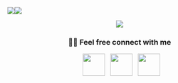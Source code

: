 ![](https://github-readme-stats.vercel.app/api?username=oguzhantarhan&include_all_commits=true&count_private=true&show_icons=true&&line_height=20title_color=7A7ADB&icon_color=2234AE&text_color=D3D3D3&bg_color=0,000000,130F40)![](https://github-readme-stats.vercel.app/api/top-langs/?username=oguzhantarhan&layout=compact&text_color=daf7dc&bg_color=151515)

<p align="center">
  <a href="https://skillicons.dev">
    <img src="https://skillicons.dev/icons?i=cs,dotnet,java,python,flutter,dart,html,css,bootstrap,js,ts,nodejs,react,angular,mysql,wordpress,git" />
  </a>
</p>

<h3 align = " center "> 🤝🏻 Feel free connect with me </h3>

<p align="center">
&nbsp; <a href="https://www.instagram.com/oguz.tarhan51/" target="_blank" rel="noopener noreferrer"><img src="https://img.icons8.com/plasticine/100/000000/instagram-new.png" width="50" /></a>
&nbsp; <a href="https://www.linkedin.com/in/oguztarhan/" target="_blank" rel="noopener noreferrer"><img src="https://img.icons8.com/plasticine/100/000000/linkedin.png" width="50" /></a>
&nbsp; <a href="mailto:oguz.tarhan51@gmail.com" target="_blank" rel="noopener noreferrer"><img src="https://img.icons8.com/plasticine/100/000000/gmail.png"  width="50" /></a>
</p>
